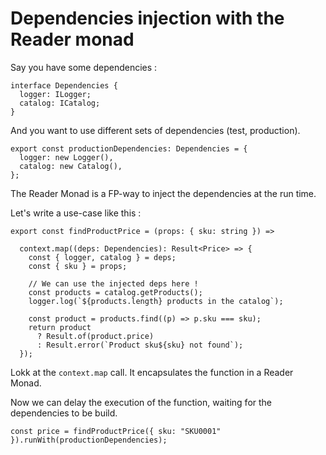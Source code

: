 # Dependencies injection with the Reader monad

Say you have some dependencies :

```
interface Dependencies {
  logger: ILogger;
  catalog: ICatalog;
}
```

And you want to use different sets of dependencies (test, production).

```
export const productionDependencies: Dependencies = {
  logger: new Logger(),
  catalog: new Catalog(),
};
```

The Reader Monad is a FP-way to inject the dependencies at the run time.

Let's write a use-case like this :
```
export const findProductPrice = (props: { sku: string }) =>

  context.map((deps: Dependencies): Result<Price> => {
    const { logger, catalog } = deps;
    const { sku } = props;

    // We can use the injected deps here !
    const products = catalog.getProducts();
    logger.log(`${products.length} products in the catalog`);

    const product = products.find((p) => p.sku === sku);
    return product
      ? Result.of(product.price)
      : Result.error(`Product sku${sku} not found`);
  });
```

Lokk at the `context.map` call. It encapsulates the function in a Reader Monad.

Now we can delay the execution of the function, waiting for the dependencies to be build.

```
const price = findProductPrice({ sku: "SKU0001" }).runWith(productionDependencies);
```



